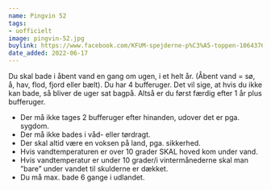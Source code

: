 ```yaml
---
name: Pingvin 52
tags:
- uofficielt
image: pingvin-52.jpg
buylink: https://www.facebook.com/KFUM-spejderne-p%C3%A5-toppen-106437668756430
date_added: 2022-06-17
---
```

Du skal bade i åbent vand en gang om ugen, i et helt år. (Åbent vand = sø, å, hav, flod, fjord eller bælt).
Du har 4 bufferuger. Det vil sige, at hvis du ikke kan bade, så bliver de uger sat bagpå. Altså er du først færdig efter 1 år plus bufferuger.

- Der må ikke tages 2 bufferuger efter hinanden, udover det er pga. sygdom.
- Der må ikke bades i våd- eller tørdragt.
- Der skal altid være en voksen på land, pga. sikkerhed.
- Hvis vandtemperaturen er over 10 grader SKAL hoved kom under vand.
- Hvis vandtemperatur er under 10 grader/i vintermånederne skal man ”bare” under vandet til skulderne er dækket.
- Du må max. bade 6 gange i udlandet.
